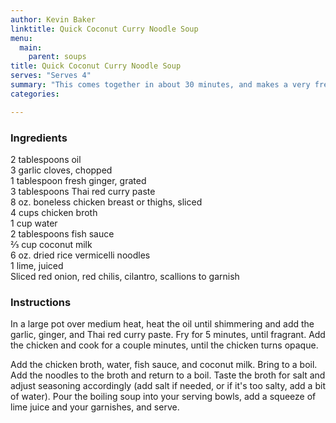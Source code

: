 ```yaml
---
author: Kevin Baker
linktitle: Quick Coconut Curry Noodle Soup
menu:
  main:
    parent: soups
title: Quick Coconut Curry Noodle Soup
serves: "Serves 4"
summary: "This comes together in about 30 minutes, and makes a very fresh and satisfying weeknight dinner."
categories:

---
```

### Ingredients

<div class="ingredient-list">

2 tablespoons oil  
3 garlic cloves, chopped  
1 tablespoon fresh ginger, grated  
3 tablespoons Thai red curry paste  
8 oz. boneless chicken breast or thighs, sliced  
4 cups chicken broth  
1 cup water  
2 tablespoons fish sauce  
⅔ cup coconut milk  
6 oz. dried rice vermicelli noodles  
1 lime, juiced  
Sliced red onion, red chilis, cilantro, scallions to garnish  

</div>

### Instructions

In a large pot over medium heat, heat the oil until shimmering and add the garlic, ginger, and Thai red curry paste. Fry for 5 minutes, until fragrant. Add the chicken and cook for a couple minutes, until the chicken turns opaque.

Add the chicken broth, water, fish sauce, and coconut milk. Bring to a boil. Add the noodles to the broth and return to a boil. Taste the broth for salt and adjust seasoning accordingly (add salt if needed, or if it's too salty, add a bit of water). Pour the boiling soup into your serving bowls, add a squeeze of lime juice and your garnishes, and serve. 